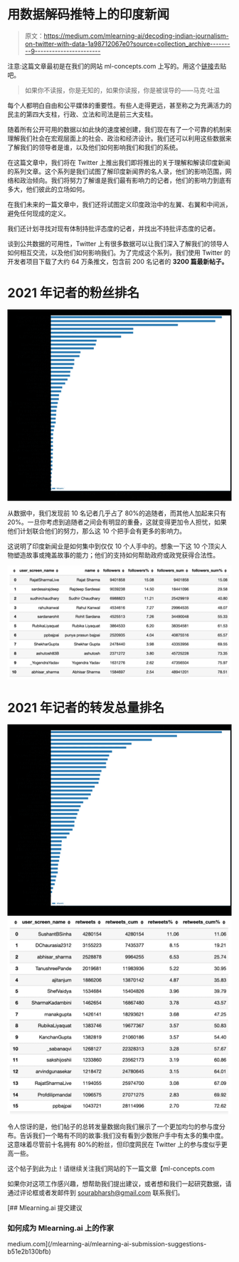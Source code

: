 # 用数据解码推特上的印度新闻

> 原文：<https://medium.com/mlearning-ai/decoding-indian-journalism-on-twitter-with-data-1a98712067e0?source=collection_archive---------9----------------------->

注意:这篇文章最初是在我们的网站 ml-concepts.com 上写的。用这个[链接](https://www.ml-concepts.com/decoding-indian-journalism-on-twitter-with-data/)去贴吧。

> 如果你不读报，你是无知的，如果你读报，你是被误导的——马克·吐温

每个人都明白自由和公平媒体的重要性。有些人走得更远，甚至称之为充满活力的民主的第四大支柱，行政、立法和司法是前三大支柱。

随着所有公开可用的数据以如此快的速度被创建，我们现在有了一个可靠的机制来理解我们社会在宏观层面上的社会、政治和经济设计。我们还可以利用这些数据来了解我们的领导者是谁，以及他们如何影响我们和我们的系统。

在这篇文章中，我们将在 Twitter 上推出我们即将推出的关于理解和解读印度新闻的系列文章。这个系列是我们试图了解印度新闻界的名人录，他们的影响范围，网络和政治倾向。我们将努力了解谁是我们最有影响力的记者，他们的影响力到底有多大，他们彼此的立场如何。

在我们未来的一篇文章中，我们还将试图定义印度政治中的左翼、右翼和中间派，避免任何现成的定义。

我们还计划寻找对现有体制持批评态度的记者，并找出不持批评态度的记者。

谈到公共数据的可用性，Twitter 上有很多数据可以让我们深入了解我们的领导人如何相互交流，以及他们如何影响我们。为了完成这个系列，我们使用 Twitter 的开发者项目下载了大约 64 万条推文，包含前 200 名记者的 **3200 篇最新帖子。**

# 2021 年记者的粉丝排名

![](img/4a3a4c635e4533f47c9b38d75d5b5ea9.png)

从数据中，我们发现前 10 名记者几乎占了 80%的追随者，而其他人加起来只有 20%。一旦你考虑到追随者之间会有明显的重叠，这就变得更加令人担忧，如果他们计划联合他们的努力，那么这 10 个把手会有更多的影响力。

这说明了印度新闻业是如何集中到仅仅 10 个人手中的。想象一下这 10 个顶尖人物塑造故事或掩盖故事的能力；他们的支持如何帮助政府或政党获得合法性。

![](img/cc6bb02d2a2d5b455512b38b5b210be5.png)

# 2021 年记者的转发总量排名

![](img/2c42fb97293f28626ab269d3e5f0c833.png)![](img/371af981db4be675d367746ab71ed0d0.png)

令人惊讶的是，他们帖子的总转发量数据向我们展示了一个更加均匀的参与度分布。告诉我们一个略有不同的故事:我们没有看到少数账户手中有太多的集中度。这意味着尽管前十名拥有 80%的粉丝，但印度网民在 Twitter 上的参与度似乎更高一些。

这个帖子到此为止！请继续关注我们网站的下一篇文章【ml-concepts.com 

如果你对这项工作感兴趣，想帮助我们提出建议，或者想和我们一起研究数据，请通过评论框或者发邮件到 sourabharsh@gmail.com 联系我们。

[](/mlearning-ai/mlearning-ai-submission-suggestions-b51e2b130bfb) [## Mlearning.ai 提交建议

### 如何成为 Mlearning.ai 上的作家

medium.com](/mlearning-ai/mlearning-ai-submission-suggestions-b51e2b130bfb)